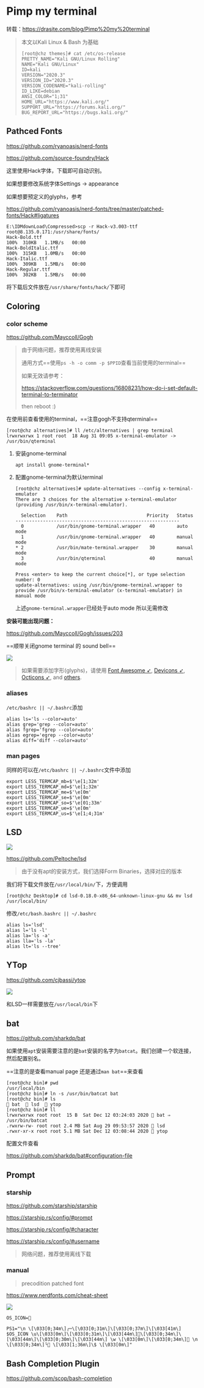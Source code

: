 # Pimp my terminal

转载：https://drasite.com/blog/Pimp%20my%20terminal

> 本文以Kali Linux & Bash 为基础
>
> ```
> [root@chz themes]# cat /etc/os-release 
> PRETTY_NAME="Kali GNU/Linux Rolling"
> NAME="Kali GNU/Linux"
> ID=kali
> VERSION="2020.3"
> VERSION_ID="2020.3"
> VERSION_CODENAME="kali-rolling"
> ID_LIKE=debian
> ANSI_COLOR="1;31"
> HOME_URL="https://www.kali.org/"
> SUPPORT_URL="https://forums.kali.org/"
> BUG_REPORT_URL="https://bugs.kali.org/"
> 
> ```
>
> 

## Pathced Fonts

https://github.com/ryanoasis/nerd-fonts

https://github.com/source-foundry/Hack

这里使用Hack字体，下载即可自动识别。

如果想要修改系统字体Settings -> appearance

如果想要预定义的glyphs，参考

https://github.com/ryanoasis/nerd-fonts/tree/master/patched-fonts/Hack#ligatures

```
E:\IDMdownLoad\Compressed>scp -r Hack-v3.003-ttf root@8.135.0.171:/usr/share/fonts/
Hack-Bold.ttf                                                                         100%  310KB   1.1MB/s   00:00
Hack-BoldItalic.ttf                                                                   100%  315KB   1.0MB/s   00:00
Hack-Italic.ttf                                                                       100%  309KB   1.5MB/s   00:00
Hack-Regular.ttf                                                                      100%  302KB   1.5MB/s   00:00
```

将下载后文件放在`/usr/share/fonts/hack/`下即可

## Coloring

### color scheme

https://github.com/Mayccoll/Gogh

> 由于网络问题，推荐使用离线安装
>
> 通用方式==使用`ps -h -o comm -p $PPID`查看当前使用的terminal==
>
> 如果无效请参考：
>
> https://stackoverflow.com/questions/16808231/how-do-i-set-default-terminal-to-terminator
>
> then reboot :)

在使用前查看使用的terminal，==注意gogh不支持qterminal==

```
[root@chz alternatives]# ll /etc/alternatives | grep terminal
lrwxrwxrwx 1 root root  18 Aug 31 09:05 x-terminal-emulator -> /usr/bin/qterminal
```

1. 安装gnome-terminal

   ```
   apt install gnome-terminal*
   ```

2. 配置gnome-terminal为默认terminal

   ```
   [root@chz alternatives]# update-alternatives --config x-terminal-emulator
   There are 3 choices for the alternative x-terminal-emulator (providing /usr/bin/x-terminal-emulator).
   
     Selection    Path                             Priority   Status
   ------------------------------------------------------------
     0            /usr/bin/gnome-terminal.wrapper   40        auto mode
     1            /usr/bin/gnome-terminal.wrapper   40        manual mode
   * 2            /usr/bin/mate-terminal.wrapper    30        manual mode
     3            /usr/bin/qterminal                40        manual mode
   
   Press <enter> to keep the current choice[*], or type selection number: 0
   update-alternatives: using /usr/bin/gnome-terminal.wrapper to provide /usr/bin/x-terminal-emulator (x-terminal-emulator) in manual mode
   ```

   上述`gnome-terminal.wrapper`已经处于auto mode 所以无需修改

**安装可能出现问题：**

https://github.com/Mayccoll/Gogh/issues/203

==顺带关闭gnome terminal 的 sound bell==

<img src="..\..\imgs\_Linux\Snipaste_2020-12-12_15-07-11.png"/>

> 如果需要添加字形(glyphs)，请使用 [Font Awesome ➶](https://github.com/FortAwesome/Font-Awesome), [Devicons ➶](https://vorillaz.github.io/devicons/), [Octicons ➶](https://github.com/primer/octicons), and [others](https://github.com/ryanoasis/nerd-fonts#glyph-sets).

### aliases

`/etc/bashrc || ~/.bashrc`添加

```
alias ls='ls --color=auto'
alias grep='grep --color=auto'
alias fgrep='fgrep --color=auto'
alias egrep='egrep --color=auto'
alias diff='diff --color=auto'
```

### man pages

同样的可以在`/etc/bashrc || ~/.bashrc`文件中添加

```
export LESS_TERMCAP_mb=$'\e[1;32m'
export LESS_TERMCAP_md=$'\e[1;32m'
export LESS_TERMCAP_me=$'\e[0m'
export LESS_TERMCAP_se=$'\e[0m'
export LESS_TERMCAP_so=$'\e[01;33m'
export LESS_TERMCAP_ue=$'\e[0m'
export LESS_TERMCAP_us=$'\e[1;4;31m'
```

## LSD

<img src="..\..\imgs\_Linux\Snipaste_2020-12-12_16-05-35.png"/>

https://github.com/Peltoche/lsd

> 由于没有apt的安装方式，我们选择Form Binaries，选择对应的版本

我们将下载文件放在`/usr/local/bin/`下，方便调用

```
[root@chz Desktop]# cd lsd-0.18.0-x86_64-unknown-linux-gnu && mv lsd /usr/local/bin/
```

修改`/etc/bash.bashrc || ~/.bashrc`

```
alias ls='lsd'
alias l='ls -l'
alias la='ls -a'
alias lla='ls -la'
alias lt='ls --tree'
```

## YTop

https://github.com/cjbassi/ytop

<img src="..\..\imgs\_Linux\Snipaste_2020-12-12_17-03-47.png"/>

和LSD一样需要放在`/usr/local/bin`下

## bat

https://github.com/sharkdp/bat

如果使用`apt`安装需要注意的是`bat`安装的名字为`batcat`。我们创建一个软连接，然后配置别名。

==注意的是查看manual page 还是通过`man bat`==来查看

```
[root@chz bin]# pwd
/usr/local/bin
[root@chz bin]# ln -s /usr/bin/batcat bat
[root@chz bin]# ls
 bat   lsd   ytop
[root@chz bin]# ll
lrwxrwxrwx root root  15 B  Sat Dec 12 03:24:03 2020  bat ⇒ /usr/bin/batcat
.rwxrw-rw- root root 2.4 MB Sat Aug 29 09:53:57 2020  lsd
.rwxr-xr-x root root 5.1 MB Sat Dec 12 03:08:44 2020  ytop
```

配置文件查看

https://github.com/sharkdp/bat#configuration-file

## Prompt

### starship

https://github.com/starship/starship

https://starship.rs/config/#prompt

https://starship.rs/config/#character

https://starship.rs/config/#username

> 网络问题，推荐使用离线下载

### manual

> precodition patched font

https://www.nerdfonts.com/cheat-sheet

<img src="..\..\imgs\_Linux\Snipaste_2020-12-16_13-02-45.png"/>

```
OS_ICON=

PS1="\n \[\033[0;34m\]╭─\[\033[0;31m\]\[\033[0;37m\]\[\033[41m\] $OS_ICON \u\[\033[0m\]\[\033[0;31m\]\[\033[44m\]\[\033[0;34m\]\[\033[44m\]\[\033[0;30m\]\[\033[44m\] \w \[\033[0m\]\[\033[0;34m\] \n \[\033[0;34m\]╰ \[\033[1;36m\]\$ \[\033[0m\]"
```

## Bash Completion Plugin

https://github.com/scop/bash-completion

